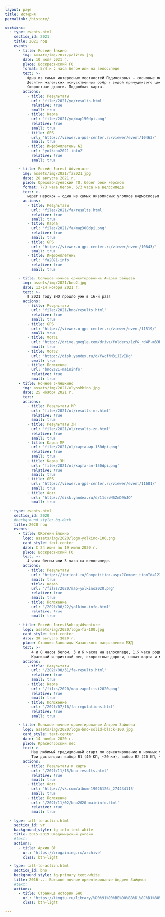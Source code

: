 ```yaml
---
layout: page
title: История
permalink: /history/

sections:
  - type: events.html
    section_id: 2021
    title: 2021 год
    events:
      - title: Рогейн Ёлкино
        img: assets/img/2021/yolkino.jpg
        date: 10 июля 2021 г.
        place: Воскресенский ГО
        format: 5/4 и 2 часа бегом или на велосипеде
        text: >-
          Одна из самых интересных местностей Подмосковья — сосновые посадки на месте знаменитого бывшего Лопатинского рудника.
          Десятки маленьких искусственных озёр с водой причудливого цвета.
          Скоростные дороги. Подробная карта.
        actions:
          - title: Результаты
            url: 'files/2021/yo/results.html'
            relative: true
            small: true
          - title: Карта 
            url: 'files/2021/yo/map150dpi.png'
            relative: true
            small: true
          - title: GPS
            url: 'https://viewer.o-gps-center.ru/viewer/event/10463/'
            small: true
          - title: Инфобюллетень №2
            url: 'yolkino2021-info2'
            relative: true
            small: true

      - title: Рогейн Forest Adventure
        img: assets/img/2021/fa2021.jpg
        date: 28 августа 2021 г.
        place: Орехово-Зуевский ГО, берег реки Нерской
        format: 7/3 часа бегом, 6/3 часа на велосипеде
        text: >-
          Берег Нерской — один из самых живописных уголков Подмосковья! Почему его так долго рогейны обходили стороной?
        actions:
          - title: Результаты
            url: 'files/2021/fa/results.html'
            relative: true
            small: true
          - title: Карта 
            url: 'files/2021/fa/map300dpi.png'
            relative: true
            small: true
          - title: GPS
            url: 'https://viewer.o-gps-center.ru/viewer/event/10843/'
            small: true
          - title: Инфобюллетень
            url: 'fa2021-info'
            relative: true
            small: true

      - title: Большое ночное ориентирование Андрея Зайцева
        img: assets/img/2021/bno2.jpg
        date: 13-14 ноября 2021 г.
        text: >-
          В 2021 году БНО прошло уже в 16-й раз!
        actions:
          - title: Результаты
            url: 'files/2021/bno/results.html'
            relative: true
            small: true
          - title: GPS
            url: 'https://viewer.o-gps-center.ru/viewer/event/11519/'
            small: true
          - title: Фото1
            url: 'https://drive.google.com/drive/folders/1zPG_rd4P-m33RYBRLzUXFqwGtti-ODxM?usp=sharing'
            small: true
          - title: Фото2
            url: 'https://disk.yandex.ru/d/fwcfhM3iJZvIDg'
            small: true
          - title: Положение
            url: 'bno2021-maininfo'
            relative: true
            small: true
      - title: Ночное О-лёшкино
        img: assets/img/2021/olyoshkino.jpg
        date: 25 ноября 2021 г.
        text:
        actions:
          - title: Результаты МР
            url: 'files/2021/ol/results-mr.html'
            relative: true
            small: true
          - title: Результаты ЗН
            url: 'files/2021/ol/results-zn.html'
            relative: true
            small: true
          - title: Карта МР
            url: 'files/2021/ol/карта-мр-150dpi.png'
            relative: true
            small: true
          - title: Карта ЗН
            url: 'files/2021/ol/карта-зн-150dpi.png'
            relative: true
            small: true
          - title: GPS
            url: 'https://viewer.o-gps-center.ru/viewer/event/11601/'
            small: true
          - title: Фото
            url: 'https://disk.yandex.ru/d/11srwN6ZmD9AJQ'
            small: true

  - type: events.html
    section_id: 2020
    #background_style: bg-dark
    title: 2020 год
    events:
      - title: QRогейн Ёлкино
        logo: assets/img/2020/logo-yolkino-100.png
        card_style: text-center
        date: С 24 июня по 19 июля 2020 г.
        place: Воскресенский ГО
        text: >-
          4 часа бегом или 3 часа на велосипеде.
        actions:
          - title: Результаты
            url: 'https://iorient.ru/Competition.aspx?CompetitionId=123'
            small: true
          - title: Карта
            url: '/files/2020/map-yolkino2020.png'
            relative: true
            small: true
          - title: Положение
            url: '/2020/06/22/yolkino-info.html'
            relative: true
            small: true

      - title: Рогейн Forest&nbsp;Adventure
        logo: assets/img/2020/logo-fa-100.jpg
        card_style: text-center
        date: 29 августа 2020 г.
        place: Станция Заполицы Казанского направления МЖД
        text: >-
            4 и 8 часов бегом, 3 и 6 часов на велосипеде, 1,5 часа родители-дети.
            Красивый и приятный лес, скоростные дороги, новая карта и море ягод.
        actions:
          - title: Результаты
            url: '/2020/08/31/fa-results.html'
            relative: true
            small: true
          - title: Карта
            url: '/files/2020/map-zapolitsi2020.png'
            relative: true
            small: true
          - title: Положение
            url: '/2020/07/16/fa-regulations.html'
            relative: true
            small: true

      - title: Большое ночное ориентирование Андрея Зайцева
        logo: assets/img/2020/logo-bno-solid-black-100.jpg
        card_style: text-center
        date: 14 ноября 2020 г.
        place: Красногорский лес
        text: >-
            Наш любимый традиционный старт по ориентированию в ночных условиях.
            Три дистанции: выбор В1 (40 КП, ~20 км), выбор В2 (20 КП, ~9,5 км), заданное направление ЗН (23 КП, 16,6 км).
        actions:
          - title: Результаты и карты
            url: '/2020/11/15/bno-results.html'
            relative: true
            small: true
          - title: Фото
            url: 'https://vk.com/album-190261264_274434115'
            small: true
          - title: Положение
            url: '/2020/11/02/bno2020-maininfo.html'
            relative: true
            small: true

  - type: call-to-action.html
    section_id: vr
    background_style: bg-info text-white
    title: 2015-2019 Владимирский рогейн
    #text:
    actions:
      - title: Архив ВР
        url: 'https://vrogaining.ru/archive'
        class: btn-light

  - type: call-to-action.html
    section_id: bno
    background_style: bg-primary text-white
    title: 2016-... Большое ночное ориентирование Андрея Зайцева
    #text: 
    actions:
      - title: Страница истории БНО
        url: 'https://tkmgtu.ru/library/%D0%91%D0%BE%D0%BB%D1%8C%D1%88%D0%BE%D0%B5_%D0%9D%D0%BE%D1%87%D0%BD%D0%BE%D0%B5_%D0%9E%D1%80%D0%B8%D0%B5%D0%BD%D1%82%D0%B8%D1%80%D0%BE%D0%B2%D0%B0%D0%BD%D0%B8%D0%B5'
        class: btn-light

---
```


